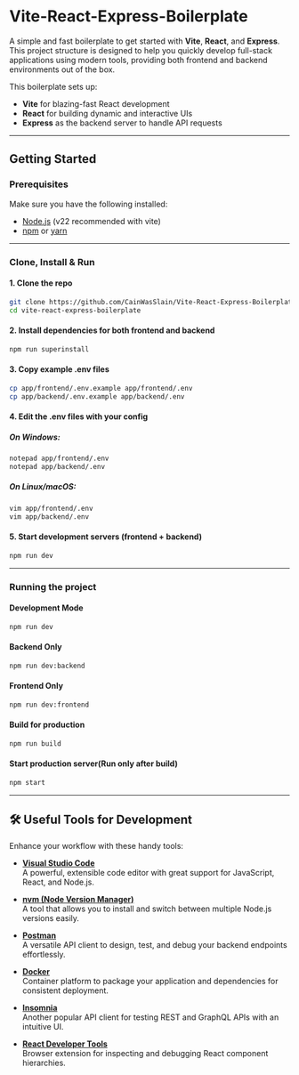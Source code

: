 # Vite-React-Express-Boilerplate

A simple and fast boilerplate to get started with **Vite**, **React**, and **Express**. This project structure is designed to help you quickly develop full-stack applications using modern tools, providing both frontend and backend environments out of the box.

This boilerplate sets up:

- **Vite** for blazing-fast React development
- **React** for building dynamic and interactive UIs
- **Express** as the backend server to handle API requests

---

## Getting Started

### Prerequisites

Make sure you have the following installed:

- [Node.js](https://nodejs.org) (v22 recommended with vite)
- [npm](https://www.npmjs.com/) or [yarn](https://yarnpkg.com/)

---

### Clone, Install & Run

#### 1. Clone the repo
```bash
git clone https://github.com/CainWasSlain/Vite-React-Express-Boilerplate
cd vite-react-express-boilerplate
```

#### 2. Install dependencies for both frontend and backend
```bash
npm run superinstall
```

#### 3. Copy example .env files
```bash
cp app/frontend/.env.example app/frontend/.env
cp app/backend/.env.example app/backend/.env
```

#### 4. Edit the .env files with your config

##### On Windows:
```bash
notepad app/frontend/.env
notepad app/backend/.env
```

##### On Linux/macOS:
```bash
vim app/frontend/.env
vim app/backend/.env
```

#### 5. Start development servers (frontend + backend)
```bash
npm run dev
```
---

### Running the project 

#### Development Mode
```bash
npm run dev
```

#### Backend Only
```bash
npm run dev:backend
```

#### Frontend Only
```bash
npm run dev:frontend
```

#### Build for production
```bash
npm run build
```

#### Start production server(Run only after build)
```bash
npm start
```

---

## 🛠️ Useful Tools for Development

Enhance your workflow with these handy tools:

- **[Visual Studio Code](https://code.visualstudio.com/)**  
  A powerful, extensible code editor with great support for JavaScript, React, and Node.js.

- **[nvm (Node Version Manager)](https://github.com/nvm-sh/nvm)**  
  A tool that allows you to install and switch between multiple Node.js versions easily.

- **[Postman](https://www.postman.com/downloads/)**  
  A versatile API client to design, test, and debug your backend endpoints effortlessly.

- **[Docker](https://www.docker.com/get-started/)**  
  Container platform to package your application and dependencies for consistent deployment.

- **[Insomnia](https://insomnia.rest/download)**  
  Another popular API client for testing REST and GraphQL APIs with an intuitive UI.

- **[React Developer Tools](https://reactjs.org/link/react-devtools)**  
  Browser extension for inspecting and debugging React component hierarchies.

